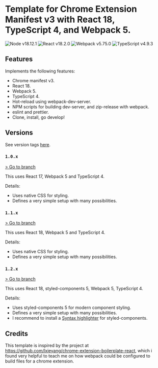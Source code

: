 # Template for Chrome Extension Manifest v3 with React 18, TypeScript 4, and Webpack 5.

![Node v18.12.1](https://img.shields.io/badge/node-v18.12.1-blue)
![React v18.2.0](https://img.shields.io/badge/react-v18.2.0-blue)
![Webpack v5.75.0](https://img.shields.io/badge/webpack-v5.75.0-blue)
![TypeScript v4.9.3](https://img.shields.io/badge/typescript-v4.9.3-blue)

## Features

Implements the following features:

- Chrome manifest v3.
- React 18.
- Webpack 5.
- TypeScript 4.
- Hot-reload using webpack-dev-server.
- NPM scripts for building dev-server, and zip-release with webpack.
- eslint and prettier.
- Clone, install, go develop!

## Versions

See version tags [here](https://github.com/Thorup/chrome-extension-mv3-react-typescript/tags).

### `1.0.x`

[> Go to branch](https://github.com/Thorup/chrome-extension-mv3-react-typescript/tree/version/1.0.x)

This uses React 17, Webpack 5 and TypeScript 4.

Details:

- Uses native CSS for styling.
- Defines a very simple setup with many possibilities.

### `1.1.x`

[> Go to branch](https://github.com/Thorup/chrome-extension-mv3-react-typescript/tree/version/1.1.x)

This uses React 18, Webpack 5 and TypeScript 4.

Details:

- Uses native CSS for styling.
- Defines a very simple setup with many possibilities.

### `1.2.x`

[> Go to branch](https://github.com/Thorup/chrome-extension-mv3-react-typescript/tree/version/1.2.x)

This uses React 18, styled-components 5, Webpack 5, TypeScript 4.

Details:

- Uses styled-components 5 for modern component styling.
- Defines a very simple setup with many possibilities.
- I recommend to install a [Syntax highlighter](https://styled-components.com/docs/tooling#syntax-highlighting) for styled-components.

## Credits

This template is inspired by the project at https://github.com/lxieyang/chrome-extension-boilerplate-react, which i found very helpful to teach me on how webpack could be configured to build files for a chrome extension.

